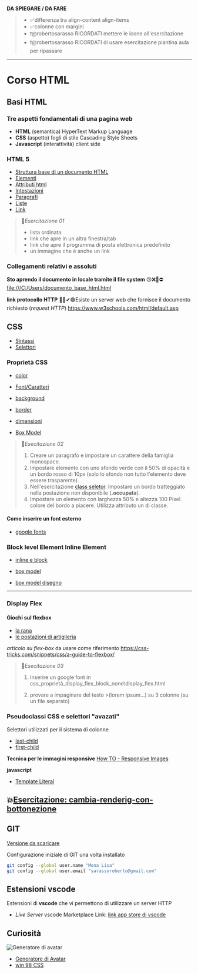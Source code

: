 
**DA SPIEGARE / DA FARE**
> - ✅differenza tra align-content  align-items
> - ✅colonne con margini
> - ❗@robertosarasso RICORDATI mettere le icone all'esercitazione  
> - ❗@robertosarasso RICORDATI di usare esercitazione piantina aula per ripassare  
---


# Corso HTML 

## Basi HTML

### Tre aspetti fondamentali di una pagina web

- **HTML** (semantica) HyperText Markup Language
- **CSS** (aspetto) fogli di stile  Cascading Style Sheets
- **Javascript** (interattività) client side

### HTML 5

- [Struttura base di un documento HTML](https://www.w3schools.com/html/default.asp)
- [Elementi](https://www.w3schools.com/html/html_elements.asp)
- [Attributi html](https://www.w3schools.com/html/html_attributes.asp)
- [Intestazioni](https://www.w3schools.com/html/html_headings.asp)
- [Paragrafi](https://www.w3schools.com/html/html_paragraphs.asp)
- [Liste](https://www.w3schools.com/html/html_lists.asp) 
- [Link](https://www.w3schools.com/html/html_links.asp) 


> 🧧*Esercitazione 01*
> - lista ordinata
> - link che apre in un altra finestra/tab
> - link che apre il programma di posta elettronica predefinito
> - un immagine  che è anche un link


### Collegamenti relativi e assoluti

**Sto aprendo il documento in locale tramite il file system**
😢❌🚫⛔[file:///C:/Users/documento_base_html.html
](locale)

**link protocollo HTTP**
💚✅✔🟢Esiste un server web che fornisce il documento richiesto (*request HTTP*)
https://www.w3schools.com/html/default.asp


## CSS

  - [Sintassi](https://www.w3schools.com/css/css_syntax.asp)
  - [Selettori](https://www.w3schools.com/css/css_selectors.asp)

### Proprietà CSS
  - [color](https://www.w3schools.com/css/css_colors.asp)
  - [Font/Caratteri](https://www.w3schools.com/css/css_font.asp)
  - [background](https://www.w3schools.com/css/css_background.asp)
  - [border](https://www.w3schools.com/css/css_border.asp)
  - [dimensioni](https://www.w3schools.com/css/css_dimension.asp)

  - [Box Model](https://www.w3schools.com/css/css_boxmodel.asp)



> 🧧*Esecitazione 02*
> 
> 1. Creare un  paragrafo e impostare un carattere della famiglia monospace.
> 2. Impostare elemento con uno sfondo  verde con il 50% di opacità e un bordo rosso di 10px (solo lo sfondo non tutto l'elemento deve essere trasparente). 
> 3. Nell'esercitazione [class seletor](./selettori_css/class_selector.html).
> Impostare un bordo tratteggiato nella postazione non disponibile (**.occupata**).
> 4. Impostare un elemento con larghezza 50% e altezza 100 Pixel. colore del bordo a piacere. Utilizza attributo un di classe.
 
#### Come inserire un font esterno

- [google fonts](https://fonts.google.com/) 

###  Block level Element  Inline Element

- [inline e block](https://www.w3schools.com/html/html_blocks.asp)

- [box model](https://www.w3schools.com/css/css_boxmodel.asp)
- [box model disegno](https://en.wikipedia.org/wiki/CSS_box_model#/media/File:Boxmodell-detail.png)

---

### Display Flex

#### Giochi sul flexbox

- [la rana](https://flexboxfroggy.com/#it)
- [le postazioni di artiglieria](http://www.flexboxdefense.com/)

*articolo su flex-box* da usare come riferimento
https://css-tricks.com/snippets/css/a-guide-to-flexbox/



> 🧧*Esecitazione 03*
> 1. Inserire un google font in
> css_proprietà_display_flex_block_none\display_flex.html
>
> 2. provare a impaginare del testo >(lorem ipsum...) su 3 colonne (su un file separato)

### Pseudoclassi CSS e selettori "avazati"

Selettori utilizzati per il sistema di colonne
- [last-child](https://www.w3schools.com/cssref/sel_last-child.php)
- [first-child](https://www.w3schools.com/cssref/sel_firstchild.php)

**Tecnica per le immagini responsive**
[How TO - Responsive Images](https://www.w3schools.com/howto/howto_css_image_responsive.asp)


**javascript**

- [Template Literal](https://developer.mozilla.org/en-US/docs/Web/JavaScript/Reference/Template_literals)


## 💥[Esercitazione: cambia-renderig-con-bottonezione](https://docs.google.com/drawings/d/1nvfe5OaU3-Q8cvCd7u5K-Zw_HMRVGLay80e6_vxSFYE/edit?usp=sharing)



## GIT 

[Versione da scaricare](https://git-scm.com/)

Configurazione iniziale di GIT una volta installato
```bash
git config --global user.name "Mona Lisa"
git config --global user.email "sarassoroberto@gmail.com"
```


## Estensioni vscode
Estensioni di **vscode** che vi permettono di utilizzare un server HTTP

- *Live Server* vscode Marketplace Link: [link app store di vscode](https://marketplace.visualstudio.com/items?itemName=ritwickdey.LiveServer)


## Curiosità
![Generatore di avatar](https://pravatar.cc/)
- [Generatore di Avatar](https://i.pravatar.cc) 
- [win 98 CSS](https://jdan.github.io/98.css/)


